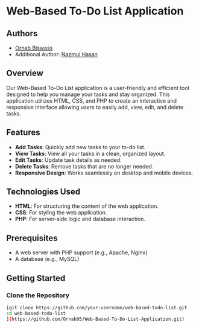 # Web-Based To-Do List Application

## Authors

- [Ornab Biswass](https://github.com/Ornab95)
- Additional Author: [Nazmul Hasan](https://github.com/Nazmul196)

## Overview

Our Web-Based To-Do List application is a user-friendly and efficient tool designed to help you manage your tasks and stay organized. This application utilizes HTML, CSS, and PHP to create an interactive and responsive interface allowing users to easily add, view, edit, and delete tasks.

## Features

- **Add Tasks**: Quickly add new tasks to your to-do list.
- **View Tasks**: View all your tasks in a clean, organized layout.
- **Edit Tasks**: Update task details as needed.
- **Delete Tasks**: Remove tasks that are no longer needed.
- **Responsive Design**: Works seamlessly on desktop and mobile devices.

## Technologies Used

- **HTML**: For structuring the content of the web application.
- **CSS**: For styling the web application.
- **PHP**: For server-side logic and database interaction.

## Prerequisites

- A web server with PHP support (e.g., Apache, Nginx)
- A database (e.g., MySQL)

## Getting Started

### Clone the Repository

```bash
[git clone https://github.com/your-username/web-based-todo-list.git
cd web-based-todo-list
](https://github.com/Ornab95/Web-Based-To-Do-List-Application.git)

